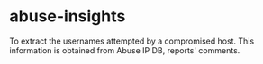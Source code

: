 # abuse-insights
To extract the usernames attempted by a compromised host. This information is obtained from Abuse IP DB, reports' comments. 
